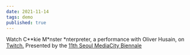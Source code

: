 ```yaml
---
date: 2021-11-14
tags: demo
published: true
---
```


Watch C\*\*kie M\*nster \*nterpreter, a performance with Oliver Husain, on [Twitch.](https://www.twitch.tv/cookiemonsterinterpreter) Presented by the [11th Seoul MediaCity Biennale](https://www.mediacityseoul.kr/en/c-kie-m-nster-nterpreter)

